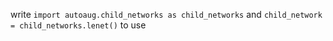 write `import autoaug.child_networks as child_networks`
and `child_network = child_networks.lenet()`
to use